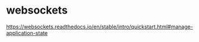 # websockets

https://websockets.readthedocs.io/en/stable/intro/quickstart.html#manage-application-state
